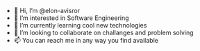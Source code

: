 - 👋 Hi, I’m @elon-avisror
- 👀 I’m interested in Software Engineering
- 🌱 I’m currently learning cool new technologies
- 💞️ I’m looking to collaborate on challanges and problem solving
- 📫 You can reach me in any way you find available

<!---
elon-avisror/elon-avisror is a ✨ special ✨ repository because its `README.md` (this file) appears on your GitHub profile.
You can click the Preview link to take a look at your changes.
--->
